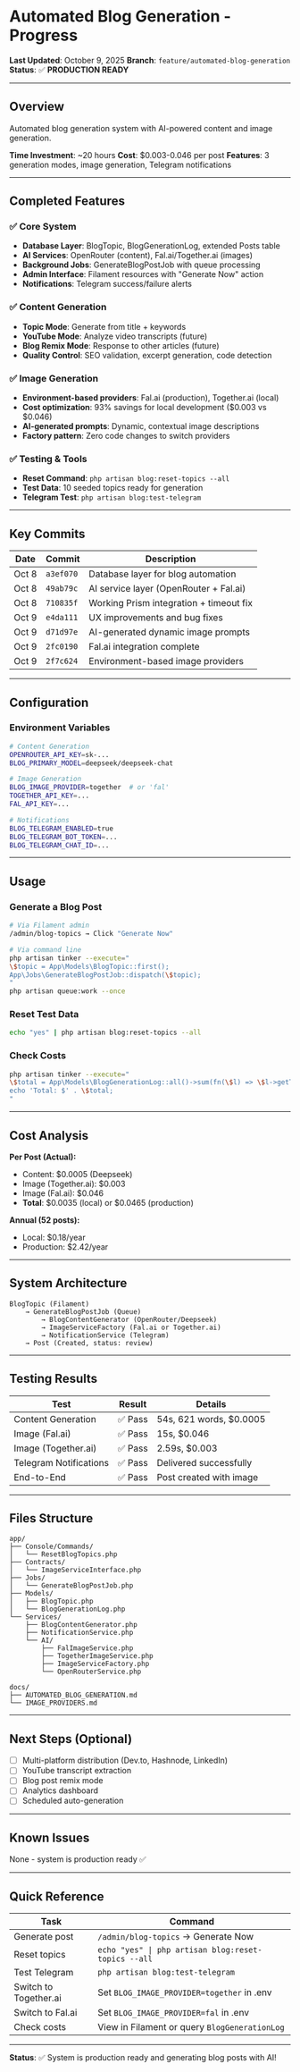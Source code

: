 # Automated Blog Generation - Progress

**Last Updated**: October 9, 2025
**Branch**: `feature/automated-blog-generation`
**Status**: ✅ **PRODUCTION READY**

---

## Overview

Automated blog generation system with AI-powered content and image generation.

**Time Investment**: ~20 hours
**Cost**: $0.003-0.046 per post
**Features**: 3 generation modes, image generation, Telegram notifications

---

## Completed Features

### ✅ Core System
- **Database Layer**: BlogTopic, BlogGenerationLog, extended Posts table
- **AI Services**: OpenRouter (content), Fal.ai/Together.ai (images)
- **Background Jobs**: GenerateBlogPostJob with queue processing
- **Admin Interface**: Filament resources with "Generate Now" action
- **Notifications**: Telegram success/failure alerts

### ✅ Content Generation
- **Topic Mode**: Generate from title + keywords
- **YouTube Mode**: Analyze video transcripts (future)
- **Blog Remix Mode**: Response to other articles (future)
- **Quality Control**: SEO validation, excerpt generation, code detection

### ✅ Image Generation
- **Environment-based providers**: Fal.ai (production), Together.ai (local)
- **Cost optimization**: 93% savings for local development ($0.003 vs $0.046)
- **AI-generated prompts**: Dynamic, contextual image descriptions
- **Factory pattern**: Zero code changes to switch providers

### ✅ Testing & Tools
- **Reset Command**: `php artisan blog:reset-topics --all`
- **Test Data**: 10 seeded topics ready for generation
- **Telegram Test**: `php artisan blog:test-telegram`

---

## Key Commits

| Date | Commit | Description |
|------|--------|-------------|
| Oct 8 | `a3ef070` | Database layer for blog automation |
| Oct 8 | `49ab79c` | AI service layer (OpenRouter + Fal.ai) |
| Oct 8 | `710835f` | Working Prism integration + timeout fix |
| Oct 9 | `e4da111` | UX improvements and bug fixes |
| Oct 9 | `d71d97e` | AI-generated dynamic image prompts |
| Oct 9 | `2fc0190` | Fal.ai integration complete |
| Oct 9 | `2f7c624` | Environment-based image providers |

---

## Configuration

### Environment Variables
```bash
# Content Generation
OPENROUTER_API_KEY=sk-...
BLOG_PRIMARY_MODEL=deepseek/deepseek-chat

# Image Generation
BLOG_IMAGE_PROVIDER=together  # or 'fal'
TOGETHER_API_KEY=...
FAL_API_KEY=...

# Notifications
BLOG_TELEGRAM_ENABLED=true
BLOG_TELEGRAM_BOT_TOKEN=...
BLOG_TELEGRAM_CHAT_ID=...
```

---

## Usage

### Generate a Blog Post
```bash
# Via Filament admin
/admin/blog-topics → Click "Generate Now"

# Via command line
php artisan tinker --execute="
\$topic = App\Models\BlogTopic::first();
App\Jobs\GenerateBlogPostJob::dispatch(\$topic);
"
php artisan queue:work --once
```

### Reset Test Data
```bash
echo "yes" | php artisan blog:reset-topics --all
```

### Check Costs
```bash
php artisan tinker --execute="
\$total = App\Models\BlogGenerationLog::all()->sum(fn(\$l) => \$l->getTotalCost());
echo 'Total: $' . \$total;
"
```

---

## Cost Analysis

**Per Post (Actual):**
- Content: $0.0005 (Deepseek)
- Image (Together.ai): $0.003
- Image (Fal.ai): $0.046
- **Total**: $0.0035 (local) or $0.0465 (production)

**Annual (52 posts):**
- Local: $0.18/year
- Production: $2.42/year

---

## System Architecture

```
BlogTopic (Filament)
    → GenerateBlogPostJob (Queue)
        → BlogContentGenerator (OpenRouter/Deepseek)
        → ImageServiceFactory (Fal.ai or Together.ai)
        → NotificationService (Telegram)
    → Post (Created, status: review)
```

---

## Testing Results

| Test | Result | Details |
|------|--------|---------|
| Content Generation | ✅ Pass | 54s, 621 words, $0.0005 |
| Image (Fal.ai) | ✅ Pass | 15s, $0.046 |
| Image (Together.ai) | ✅ Pass | 2.59s, $0.003 |
| Telegram Notifications | ✅ Pass | Delivered successfully |
| End-to-End | ✅ Pass | Post created with image |

---

## Files Structure

```
app/
├── Console/Commands/
│   └── ResetBlogTopics.php
├── Contracts/
│   └── ImageServiceInterface.php
├── Jobs/
│   └── GenerateBlogPostJob.php
├── Models/
│   ├── BlogTopic.php
│   └── BlogGenerationLog.php
└── Services/
    ├── BlogContentGenerator.php
    ├── NotificationService.php
    └── AI/
        ├── FalImageService.php
        ├── TogetherImageService.php
        ├── ImageServiceFactory.php
        └── OpenRouterService.php

docs/
├── AUTOMATED_BLOG_GENERATION.md
└── IMAGE_PROVIDERS.md
```

---

## Next Steps (Optional)

- [ ] Multi-platform distribution (Dev.to, Hashnode, LinkedIn)
- [ ] YouTube transcript extraction
- [ ] Blog post remix mode
- [ ] Analytics dashboard
- [ ] Scheduled auto-generation

---

## Known Issues

None - system is production ready ✅

---

## Quick Reference

| Task | Command |
|------|---------|
| Generate post | `/admin/blog-topics` → Generate Now |
| Reset topics | `echo "yes" \| php artisan blog:reset-topics --all` |
| Test Telegram | `php artisan blog:test-telegram` |
| Switch to Together.ai | Set `BLOG_IMAGE_PROVIDER=together` in .env |
| Switch to Fal.ai | Set `BLOG_IMAGE_PROVIDER=fal` in .env |
| Check costs | View in Filament or query `BlogGenerationLog` |

---

**Status**: ✅ System is production ready and generating blog posts with AI!

